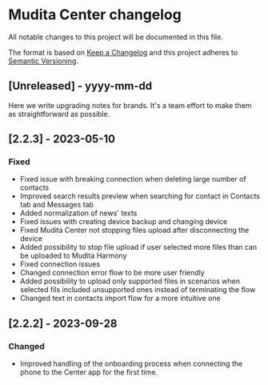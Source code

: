 # Mudita Center changelog

All notable changes to this project will be documented in this file.

The format is based on [Keep a Changelog](http://keepachangelog.com/)
and this project adheres to [Semantic Versioning](http://semver.org/).

## [Unreleased] - yyyy-mm-dd

Here we write upgrading notes for brands. It's a team effort to make them as
straightforward as possible.

## [2.2.3] - 2023-05-10

### Fixed

- Fixed issue with breaking connection when deleting large number of contacts
- Improved search results preview when searching for contact in Contacts tab and Messages tab
- Added normalization of news' texts
- Fixed issues with creating device backup and changing device
- Fixed Mudita Center not stopping files upload after disconnecting the device
- Added possibility to stop file upload if user selected more files than can be uploaded to Mudita Harmony
- Fixed connection issues
- Changed connection error flow to be more user friendly
- Added possibility to upload only supported files in scenarios when selected fils included unsupported ones instead of terminating the flow
- Changed text in contacts import flow for a more intuitive one

## [2.2.2] - 2023-09-28

### Changed

- Improved handling of the onboarding process when connecting the phone to the Center app for the first time.
